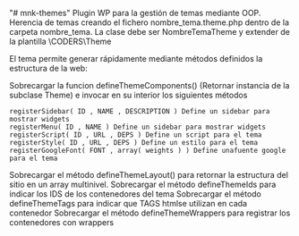 "# mnk-themes" 
Plugin WP para la gestión de temas mediante OOP.
Herencia de temas creando el fichero nombre_tema.theme.php dentro de la carpeta nombre_tema.
La clase debe ser NombreTemaTheme y extender de la plantilla \CODERS\Theme

El tema permite generar rápidamente mediante métodos definidos la estructura de la web:

Sobrecargar la funcion defineThemeComponents() (Retornar instancia de la subclase Theme) e invocar en su interior
los siguientes métodos

    registerSidebar( ID , NAME , DESCRIPTION ) Define un sidebar para mostrar widgets
    registerMenu( ID , NAME ) Define un sidebar para mostrar widgets
    registerScript( ID , URL , DEPS ) Define un script para el tema
    registerStyle( ID , URL , DEPS ) Define un estilo para el tema
    registerGoogleFont( FONT , array( weights ) ) Define unafuente google para el tema

Sobrecargar el método defineThemeLayout() para retornar la estructura del sitio en un array multinivel.
Sobrecargar el método defineThemeIds para indicar los IDS de los contenedores del tema
Sobrecargar el método defineThemeTags para indicar que TAGS htmlse utilizan en cada contenedor
Sobrecargar el método defineThemeWrappers para registrar los contenedores con wrappers


